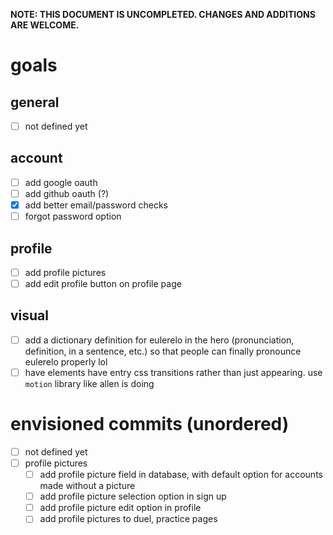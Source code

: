 **NOTE: THIS DOCUMENT IS UNCOMPLETED. CHANGES AND ADDITIONS ARE WELCOME.**

# goals

## general

- [ ] not defined yet

## account

- [ ] add google oauth
- [ ] add github oauth (?)
- [x] add better email/password checks
- [ ] forgot password option

## profile

- [ ] add profile pictures
- [ ] add edit profile button on profile page

## visual

- [ ] add a dictionary definition for eulerelo in the hero (pronunciation, definition, in a sentence, etc.) so that people can finally pronounce eulerelo properly lol
- [ ] have elements have entry css transitions rather than just appearing. use `motion` library like allen is doing

# envisioned commits (unordered)

- [ ] not defined yet
- [ ] profile pictures
  - [ ] add profile picture field in database, with default option for accounts made without a picture
  - [ ] add profile picture selection option in sign up
  - [ ] add profile picture edit option in profile
  - [ ] add profile pictures to duel, practice pages

